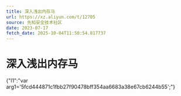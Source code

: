 ```yaml
---
title: 深入浅出内存马
url: https://xz.aliyun.com/t/12705
source: 先知安全技术社区
date: 2023-07-17
fetch_date: 2025-10-04T11:50:54.817737
---
```


# 深入浅出内存马

{"l1":"var arg1='5fcd444871c1fbb27f90478bff354aa6683a38e67cb6244b55';"}